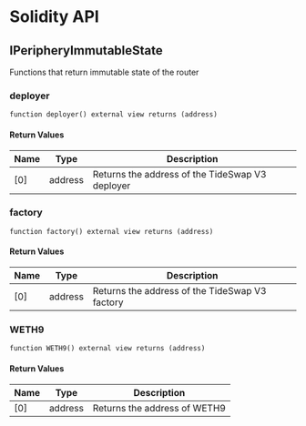 # Solidity API

## IPeripheryImmutableState

Functions that return immutable state of the router

### deployer

```solidity
function deployer() external view returns (address)
```

#### Return Values

| Name | Type | Description |
| ---- | ---- | ----------- |
| [0] | address | Returns the address of the TideSwap V3 deployer |

### factory

```solidity
function factory() external view returns (address)
```

#### Return Values

| Name | Type | Description |
| ---- | ---- | ----------- |
| [0] | address | Returns the address of the TideSwap V3 factory |

### WETH9

```solidity
function WETH9() external view returns (address)
```

#### Return Values

| Name | Type | Description |
| ---- | ---- | ----------- |
| [0] | address | Returns the address of WETH9 |

